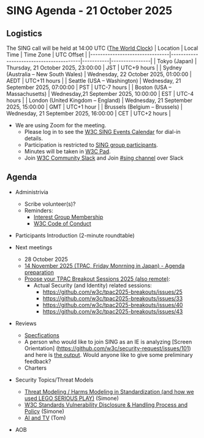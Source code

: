 # SING Agenda - 21 October 2025

## Logistics

The SING call will be held at 14:00 UTC ([The World Clock](https://www.timeanddate.com/worldclock/meetingdetails.html?year=2025&month=10&day=21&hour=14&min=0&sec=0&p1=248&p2=240&p3=234&p4=43&p5=136&p6=48))
| Location                       | Local Time                             | Time Zone | UTC Offset     |
|--------------------------------|-----------------------------------------|-----------|----------------|
| Tokyo (Japan)                  | Thursday, 21 October 2025, 23:00:00    | JST       | UTC+9 hours    |
| Sydney (Australia – New South Wales) | Wednesday, 22 October 2025, 01:00:00    | AEDT      | UTC+11 hours   |
| Seattle (USA – Washington)     | Wednesday, 21 September 2025, 07:00:00   | PST       | UTC-7 hours    |
| Boston (USA – Massachusetts)   | Wednesday,21 September 2025, 10:00:00   | EST       | UTC-4 hours    |
| London (United Kingdom – England) | Wednesday, 21 September 2025, 15:00:00   | GMT       | UTC+1 hour            |
| Brussels (Belgium – Brussels)  | Wednesday, 21 September 2025, 16:00:00   | CET       | UTC+2 hours     |


* We are using Zoom for the meeting.
    * Please log in to see the [W3C SING Events Calendar](https://www.w3.org/groups/ig/security/calendar/) for dial-in details. 
    * Participation is restricted to [SING group participants](https://www.w3.org/groups/ig/security/participants/).
    * Minutes will be taken in [W3C Pad](https://pad.w3.org/p/SING_2025-10-21).
    * Join [W3C Community Slack](https://www.w3.org/wiki/Slack) and Join [#sing channel](https://w3ccommunity.slack.com/archives/C083DKWSAJX) over Slack


## Agenda

* Administrivia
  * Scribe volunteer(s)?
  * Reminders: 
     * [Interest Group Membership](https://www.w3.org/groups/ig/security/)
     * [W3C Code of Conduct](https://www.w3.org/policies/code-of-conduct/)

* Participants Introduction (2-minute roundtable)

* Next meetings
  * 28 October 2025
  * [14 November 2025 (TPAC, Friday Monrning in Japan) - Agenda preparation](https://github.com/w3c/securityig/issues/30)
  * [Proose your TPAC Breakout Sessions 2025 (also remote)](https://github.com/w3c/tpac2025-breakouts/issues):
    * Actual Security (and Identity) related sessions:
      * https://github.com/w3c/tpac2025-breakouts/issues/25
      * https://github.com/w3c/tpac2025-breakouts/issues/33
      * https://github.com/w3c/tpac2025-breakouts/issues/40
      * https://github.com/w3c/tpac2025-breakouts/issues/43
  
* Reviews
  * [Specfications](https://github.com/w3c/security-request/issues?q=is%3Aissue+is%3Aopen+no%3Aassignee+)
   - A person who would like to join SING as an IE is analyzing [Screen Orientation] (https://github.com/w3c/security-request/issues/101) and here is [the output](https://github.com/realArcherL/W3C-Reviews/blob/main/reviews/screen-orientation.md). Would anyone like to give some preliminary feedback?
  * Charters 

* Security Topics/Threat Models
  - [Threat Modeling / Harms Modeling in Standardization (and how we used LEGO SERIOUS PLAY)](https://docs.google.com/presentation/d/1bXwUDVfQbdthMrctilwnoQjjmBXuAY-o0LYrcBdZ57M/edit?slide=id.p#slide=id.p) (Simone)
  - [W3C Standards Vulnerability Disclosure & Handling Process and Policy](https://github.com/w3c/security-disclosure) (Simone)
  - [AI and TV](https://github.com/w3c/security-disclosure) (Tom)
* AOB
